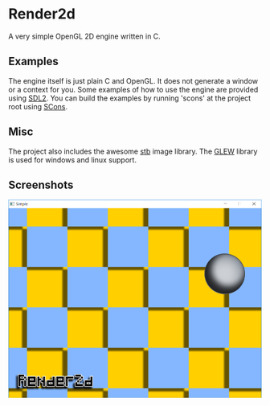 # Render2d
A very simple OpenGL 2D engine written in C.

## Examples
The engine itself is just plain C and OpenGL. It does not generate a window or a context for you. Some examples of how to use the engine are provided using [SDL2](https://www.libsdl.org/download-2.0.php). You can build the examples by running 'scons' at the project root using [SCons](http://scons.org/).

## Misc
The project also includes the awesome [stb](https://github.com/nothings/stb) image library. The [GLEW](http://glew.sourceforge.net/) library is used for windows and linux support.

## Screenshots

![](screenshots/simple.png?raw=true "Simple")
